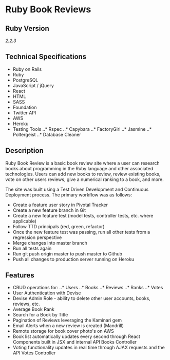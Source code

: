 # Ruby Book Reviews
## Ruby Version
*2.2.3*

## Technical Specifications
* Ruby on Rails
* Ruby
* PostgreSQL
* JavaScript / jQuery
* React
* HTML
* SASS
* Foundation
* Twitter API
* AWS
* Heroku
* Testing Tools
..* Rspec
..* Capybara
..* FactoryGirl
..* Jasmine
..* Poltergeist
..* Database Cleaner

## Description
Ruby Book Review is a basic book review site where a user can research books
about programming in the Ruby language and other associated technologies. Users
can add new books to review, review existing books, vote on other users reviews,
give a numerical ranking to a book, and more.

The site was built using a Test Driven Development and Continuous Deployment process.
The primary workflow was as follows:
  * Create a feature user story in Pivotal Tracker
  * Create a new feature branch in Git
  * Create a new feature test (model tests, controller tests, etc. where applicable)
  * Follow TTD principals (red, green, refactor)
  * Once the new feature test was passing, run all other tests from a regression perspective
  * Merge changes into master branch
  * Run all tests again
  * Run git push origin master to push master to Github
  * Push all changes to production server running on Heroku

## Features
* CRUD operations for:
..* Users
..* Books
..* Reviews
..* Ranks
..* Votes
* User Authentication with Devise
* Devise Admin Role - ability to delete other user accounts, books, reviews, etc.
* Average Book Rank
* Search for a Book by Title
* Pagination of Reviews leveraging the Kaminari gem
* Email Alerts when a new review is created (Mandrill)
* Remote storage for book cover photo's on AWS
* Book list automatically updates every second through React Components built in JSX and internal API Books Controller  
* Voting functionality updates in real time through AJAX requests and the API Votes Controller
